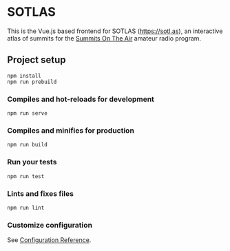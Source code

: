 # SOTLAS

This is the Vue.js based frontend for SOTLAS (https://sotl.as), an interactive atlas of summits for the [Summits On The Air](https://www.sota.org.uk/) amateur radio program.

## Project setup
```
npm install
npm run prebuild
```

### Compiles and hot-reloads for development
```
npm run serve
```

### Compiles and minifies for production
```
npm run build
```

### Run your tests
```
npm run test
```

### Lints and fixes files
```
npm run lint
```

### Customize configuration
See [Configuration Reference](https://cli.vuejs.org/config/).
